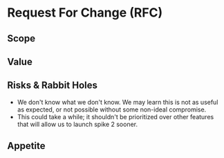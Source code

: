 # Request For Change (RFC)
<!--
  Provide a brief summary of what this RFC is about.
-->

## Scope
<!--
  Please outline at a high level what you expect from the result of actioning this RFC, including examples of implementation.
-->

## Value
<!--
  Please outline the value the work from this RFC would deliver to the users of TinaCMS.
-->

## Risks & Rabbit Holes
<!--
  Please outline any risks related to this RFC. Some examples:
  
  - List the unknowns
  - List the challenges that are likely to faced in implementing this RFC, such as co-ordinating with third parties, dealing with breaking changes, etc.
  - List the rabbit holes, or complicated parts, that could make the implementation of this RFC go off the rails or take too long
-->
- We don't know what we don't know. We may learn this is not as useful as expected, or not possible without some non-ideal compromise.
- This could take a while; it shouldn't be prioritized over other features that will allow us to launch spike 2 sooner.

## Appetite
<!--
  Express how long you think is a reasonable time to spend on this.
  
  NOT how long you think it will take, but how long you think we should invest in this. We like to frame this as:
  
  - Small batch, 1-2 weeks
  - Medium batch, 3 weeks
  - Large batch, 3-6 weeks
-->
